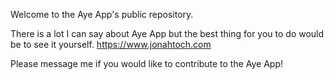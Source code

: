 Welcome to the Aye App's public repository.

There is a lot I can say about Aye App but the best thing for you to do would be to see it yourself. https://www.jonahtoch.com

Please message me if you would like to contribute to the Aye App!

